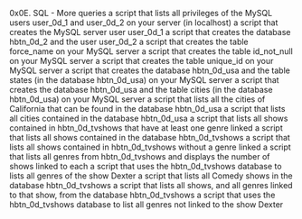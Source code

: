 0x0E. SQL - More queries
a script that lists all privileges of the MySQL users user_0d_1 and user_0d_2 on your server (in localhost)
a script that creates the MySQL server user user_0d_1
a script that creates the database hbtn_0d_2 and the user user_0d_2
a script that creates the table force_name on your MySQL server
a script that creates the table id_not_null on your MySQL server
a script that creates the table unique_id on your MySQL server
a script that creates the database hbtn_0d_usa and the table states (in the database hbtn_0d_usa) on your MySQL server
a script that creates the database hbtn_0d_usa and the table cities (in the database hbtn_0d_usa) on your MySQL server
a script that lists all the cities of California that can be found in the database hbtn_0d_usa
a script that lists all cities contained in the database hbtn_0d_usa
a script that lists all shows contained in hbtn_0d_tvshows that have at least one genre linked
a script that lists all shows contained in the database hbtn_0d_tvshows
a script that lists all shows contained in hbtn_0d_tvshows without a genre linked
a script that lists all genres from hbtn_0d_tvshows and displays the number of shows linked to each
a script that uses the hbtn_0d_tvshows database to lists all genres of the show Dexter
a script that lists all Comedy shows in the database hbtn_0d_tvshows
a script that lists all shows, and all genres linked to that show, from the database hbtn_0d_tvshows
a script that uses the hbtn_0d_tvshows database to list all genres not linked to the show Dexter
